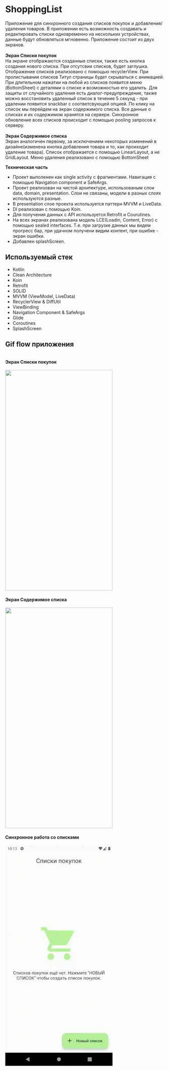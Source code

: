 # ShoppingList

Приложение для  синхронного создания списков покупок и добавления/удаления товаров.
В приложении есть возможность создавать и редактировать списки одновременно на нескольких устройствах, данные будут обновляться мгновенно.
Приложение состоит из двух экранов.<br>
<br>**Экран Списки покупок**
<br>На экране отображаются созданные списки, также есть кнопка создания нового списка. При отсутсвии списков, будет заглушка. Отображение списков реализовано с помощью recyclerView. При пролистывании списков Титул страницы будет скрываться с анимацией. При длительном нажатии на любой из списков
 появится меню (BottomSheet) с деталями о списке и возможностью его удалить. Для защиты от случайного удаления есть диалог-предупреждение, также можно восстановить удаленный список в течение  5 секунд - при удалении появится snackbar с соответсвующей опцией.
 По клику на список мы перейдем на экран содержимого списка. Все данные о списках и их содержимом хранятся на сервере. Синхронное обновление всех списков происходит с помощью pooling запросов к серверу.<br>
<br>**Экран Содержимое списка**
<br> Экран аналогичен первому, за исключением некоторых изменений в дизайне(изменена кнопка добавления товара и то, как проиходит удаление товара). Список отображается с помощью LinearLayout, а не GridLayout. Меню удаления реализовано с помощью BottomSheet<br>


**Техническая часть**
+ Проект выполенен как single activity с фрагментами. Навигация с помощью Navigation component и SafeArgs.
+ Проект реализован на чистой архитектуре, использованым слои data, domain, presentation. Слои не связаны, модели в разных слоях используются разные.
+ В presentation слое проекта используется паттерн MVVM и LiveData.
+ DI реализован с помощью Koin.
+ Для получения данных с API используется Retrofit и Courutines.
+ На всех экранах реализована модель LCE(Loadin, Content, Error) с помощью sealed interfaces. Т.е. при загрузке данных мы видем прогресс бар, при удачном получени видим контент, при ошибке - экран ошибки.
+ Добавлен splashScreen.

## Используемый стек

+ Kotlin
+ Clean Architecture
+ Koin
+ Retrofit
+ SOLID
+ MVVM (ViewModel, LiveData)  
+ RecyclerView & DiffUtil  
+ ViewBinding  
+ Navigation Component & SafeArgs 
+ Glide
+ Coroutines
+ SplashScreen
  

## Gif flow приложения
<br>**Экран Списки покупок**<br>
<br> <img src="https://github.com/alexxk2/ShoppingList/blob/dev/app/src/main/res/drawable/lists_screen.gif" width="340" height="699" />  <br>
<br>**Экран Содержимое списка**<br>
<br> <img src="https://github.com/alexxk2/ShoppingList/blob/dev/app/src/main/res/drawable/product_screen.gif" width="340" height="699" />  <br>
<br>**Синхронное работа со списками**<br>
<br> <img src="https://github.com/alexxk2/ShoppingList/blob/dev/app/src/main/res/drawable/remote_creating.gif" width="340" height="699" />  <br>

